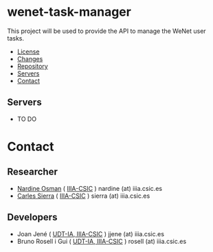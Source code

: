 # wenet-task-manager

This project will be used to provide the API to manage the WeNet user tasks.

 - [License](LICENSE)
 - [Changes](CHANGELOG)
 - [Repository](https://rosell@bitbucket.org/wenet/wenet-task-manager-engine.git)
 - [Servers](#servers)
 - [Contact](#contact)

## Servers

  - TO DO

# Contact

## Researcher

 - [Nardine Osman](http://www.iiia.csic.es/~nardine/) ( [IIIA-CSIC](http://www.iiia.csic.es) ) nardine (at) iiia.csic.es
 - [Carles Sierra](http://www.iiia.csic.es/~sierra/) ( [IIIA-CSIC](http://www.iiia.csic.es) ) sierra (at) iiia.csic.es

## Developers

 - Joan Jené ( [UDT-IA, IIIA-CSIC](http://www.iiia.csic.es) ) jjene (at) iiia.csic.es
 - Bruno Rosell i Gui ( [UDT-IA, IIIA-CSIC](http://www.iiia.csic.es) ) rosell (at) iiia.csic.es
